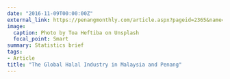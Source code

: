 ```yaml
---
date: "2016-11-09T00:00:00Z"
external_link: https://penangmonthly.com/article.aspx?pageid=2365&name=the_global_halal_industry_in_malaysia_and_penang
image:
  caption: Photo by Toa Heftiba on Unsplash
  focal_point: Smart
summary: Statistics brief
tags:
- Article
title: "The Global Halal Industry in Malaysia and Penang"
---
```

